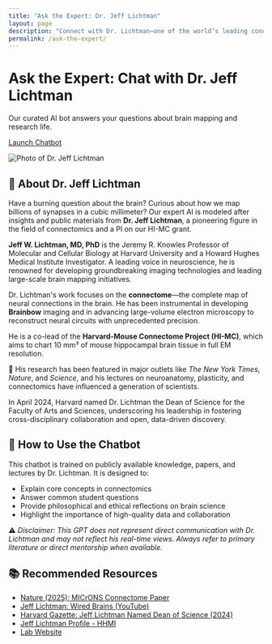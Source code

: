 ```yaml
---
title: "Ask the Expert: Dr. Jeff Lichtman"
layout: page
description: "Connect with Dr. Lichtman—one of the world’s leading connectomics researchers—via our curated AI expert chatbot. Learn about neurons, brain mapping, and scientific insight straight from the source."
permalink: /ask-the-expert/
---
```


<div class="main-content">
<div class="hero hero-spaced hero-rounded">
  <div class="hero-content">
    <div class="hero-text">
      <h1 class="hero-title-impact">Ask the Expert<span>: Chat with Dr. Jeff Lichtman</span></h1>
      <div class="hero-description-box">
        <p class="hero-description">Our curated AI bot answers your questions about brain mapping and research life.</p>
        <p><a class="btn btn-primary btn-large" href="https://chatgpt.com/g/g-6885a29882f08191adff2e875123c430-dr-lichtman-connectome-guru" target="_blank">Launch Chatbot</a></p>
      </div>
    </div>
    <div class="hero-visual">
      <div class="expert-avatar">
        <img src="{{ '/assets/images/jeff-lichtman.jpg' | relative_url }}" alt="Photo of Dr. Jeff Lichtman">
      </div>
    </div>
  </div>
</div>

<section class="section expert-bio">
<div class="section-header">
  <h2 class="section-title">👤 About Dr. Jeff Lichtman</h2>
</div>

Have a burning question about the brain? Curious about how we map billions of synapses in a cubic millimeter? Our expert AI is modeled after insights and public materials from **Dr. Jeff Lichtman**, a pioneering figure in the field of connectomics and a PI on our HI-MC grant.

**Jeff W. Lichtman, MD, PhD** is the Jeremy R. Knowles Professor of Molecular and Cellular Biology at Harvard University and a Howard Hughes Medical Institute Investigator. A leading voice in neuroscience, he is renowned for developing groundbreaking imaging technologies and leading large-scale brain mapping initiatives.

Dr. Lichtman's work focuses on the **connectome**—the complete map of neural connections in the brain. He has been instrumental in developing **Brainbow** imaging and in advancing large-volume electron microscopy to reconstruct neural circuits with unprecedented precision.

He is a co-lead of the **Harvard-Mouse Connectome Project (HI-MC)**, which aims to chart 10 mm³ of mouse hippocampal brain tissue in full EM resolution.

🔬 His research has been featured in major outlets like *The New York Times*, *Nature*, and *Science*, and his lectures on neuroanatomy, plasticity, and connectomics have influenced a generation of scientists.

In April 2024, Harvard named Dr. Lichtman the Dean of Science for the Faculty of Arts and Sciences, underscoring his leadership in fostering cross-disciplinary collaboration and open, data-driven discovery.

</section>

<section class="section expert-bio">
<div class="section-header">
  <h2 class="section-title">🤖 How to Use the Chatbot</h2>
</div>

This chatbot is trained on publicly available knowledge, papers, and lectures by Dr. Lichtman. It is designed to:
- Explain core concepts in connectomics
- Answer common student questions
- Provide philosophical and ethical reflections on brain science
- Highlight the importance of high-quality data and collaboration

⚠️ *Disclaimer: This GPT does not represent direct communication with Dr. Lichtman and may not reflect his real-time views. Always refer to primary literature or direct mentorship when available.*

</section>

<section class="section expert-bio">
<div class="section-header">
  <h2 class="section-title">📚 Recommended Resources</h2>
</div>

- [Nature (2025): MICrONS Connectome Paper](https://www.nature.com/articles/s41586-025-08790-w)
- [Jeff Lichtman: Wired Brains (YouTube)](https://www.youtube.com/watch?v=4c1lqFXHvqI)
- [Harvard Gazette: Jeff Lichtman Named Dean of Science (2024)](https://news.harvard.edu/gazette/story/2024/04/jeff-lichtman-named-dean-of-science/)
- [Jeff Lichtman Profile - HHMI](https://www.hhmi.org/scientists/jeff-w-lichtman)
- [Lab Website](https://lichtmanlab.fas.harvard.edu/)

</section>

</div>
